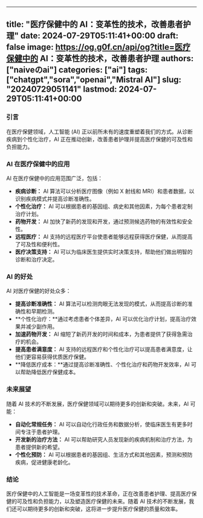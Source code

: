 
---
title: "医疗保健中的 AI：变革性的技术，改善患者护理"
date: 2024-07-29T05:11:41+00:00
draft: false
image: https://og.g0f.cn/api/og?title=医疗保健中的 AI：变革性的技术，改善患者护理
authors: ["naiveのai"]
categories: ["ai"]
tags: ["chatgpt","sora","openai","Mistral AI"]
slug: "20240729051141"
lastmod: 2024-07-29T05:11:41+00:00
---
### 引言

在医疗保健领域，人工智能 (AI) 正以前所未有的速度重塑着我们的方式。从诊断疾病到个性化治疗，AI 正在推动创新，改善患者护理并提高医疗保健的可及性和负担能力。

### AI 在医疗保健中的应用

AI 在医疗保健中的应用范围广泛，包括：

- **疾病诊断：** AI 算法可以分析医疗图像（例如 X 射线和 MRI）和患者数据，以识别疾病模式并提高诊断准确性。
- **个性化治疗：** AI 可以根据患者的基因组、病史和其他因素，为每个患者定制治疗计划。
- **药物开发：** AI 加快了新药的发现和开发，通过预测候选药物的有效性和安全性。
- **远程医疗：** AI 支持的远程医疗平台使患者能够远程获得医疗保健，从而提高了可及性和便利性。
- **医疗决策支持：** AI 可以为临床医生提供实时决策支持，帮助他们做出明智的诊断和治疗决定。

### AI 的好处

AI 对医疗保健的好处众多：

- **提高诊断准确性：** AI 算法可以检测肉眼无法发现的模式，从而提高诊断的准确性和早期检测。
- **个性化治疗：**通过考虑患者个体差异，AI 可以优化治疗计划，提高治疗效果并减少副作用。
- **加速药物开发：** AI 缩短了新药开发的时间和成本，为患者提供了获得急需治疗的机会。
- **提高患者满意度：** AI 支持的远程医疗和个性化治疗可以提高患者满意度，让他们更容易获得优质医疗保健。
- **降低医疗成本：**通过提高诊断准确性、个性化治疗和药物开发效率，AI 可以帮助降低医疗保健成本。

### 未来展望

随着 AI 技术的不断发展，医疗保健领域可以期待更多的创新和突破。未来，AI 可能：

- **自动化常规任务：** AI 可以自动化行政任务和数据分析，使临床医生有更多时间专注于患者护理。
- **开发新的治疗方法：** AI 可以帮助研究人员发现新的疾病机制和治疗方法，为患者提供新的希望。
- **个性化预防：** AI 可以根据患者的基因组、生活方式和其他因素，预测和预防疾病，促进健康老龄化。

### 结论

医疗保健中的人工智能是一场变革性的技术革命，正在改善患者护理、提高医疗保健的可及性和负担能力，以及塑造医疗保健的未来。随着 AI 技术的不断发展，我们还可以期待更多的创新和突破，这将进一步提升医疗保健的质量和效率。